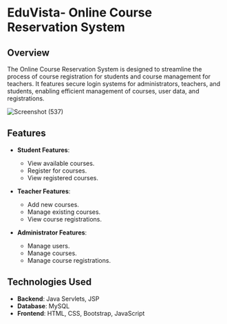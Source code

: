 
# EduVista- Online Course Reservation System

## Overview

The Online Course Reservation System is designed to streamline the process of course registration for students and course management for teachers. It features secure login systems for administrators, teachers, and students, enabling efficient management of courses, user data, and registrations.

![Screenshot (537)](https://github.com/user-attachments/assets/00453398-d09d-44ef-ae92-3983f7c4da17)


## Features

- **Student Features**:
  - View available courses.
  - Register for courses.
  - View registered courses.

- **Teacher Features**:
  - Add new courses.
  - Manage existing courses.
  - View course registrations.

- **Administrator Features**:
  - Manage users.
  - Manage courses.
  - Manage course registrations.

## Technologies Used

- **Backend**: Java Servlets, JSP
- **Database**: MySQL
- **Frontend**: HTML, CSS, Bootstrap, JavaScript

